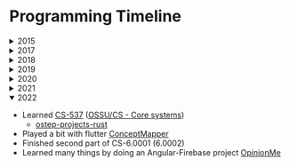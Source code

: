 # Programming Timeline
<details>
<summary> 2015 </summary>

+ I started to learn **HTML** and then **CSS** from web guides in Hebrew: (I didn't know English yet)
    - [htmlguide.co.il](http://www.htmlguide.co.il/)
    - [devschool.co.il](http://www.devschool.co.il/Guides/html5/html5_HOME.aspx)
</details>

<details>
<summary> 2017 </summary>

+ In the summber before 7th grade I learned **Java** in a fun & computers camp.
Then, I continued learning **Java** from a Youtube guide in Hebrew: (I didn't know English very well)
    - [YT-SNAP](https://www.youtube.com/watch?v=KDuse0mmTm4&list=PLPjzC7XXuyAlD-JeryvYJ8fjzN-A9s_Ub)
</details>

<details>
<summary> 2018 </summary>

+ In the summber before 8th grade I learned **Java** with **Android** in a summer courses of the Ministry of Education, but I didn't like it very much.

+ With my brother's advices, I continued learning **Java**, then switched to **C#** and built a **Web API** library app on IIS.
    - [old_library](https://github.com/dvirberlo/old_library)

+ I started to learn **JavaScript** and **PHP** and developed many websites at [000webhost](https://000webhost.com).

+ Few of them are (most of them was lost): 
    - [barber-line](https://github.com/dvirberlo/barber-line)
    - [buylist](https://github.com/dvirberlo/buylist)
</details>

<details>
<summary> 2019 </summary>

+ In 9th grade I did **ASM 8086** project for school.
    - [asm8086_text](https://github.com/dvirberlo/asm8086_text)
</details>

<details>
<summary> 2020 </summary>

+ I liked **JavaScript** so in 10th and 11th grades I continued and learned some canvasing with JS and then I learned **NodeJS**: mostly Express & WebSocket and a bit of cryptography with [Heroku](https://heroku.com).
    - [game](https://github.com/dvirberlo/game)
    - [simple-aes-ws](https://github.com/dvirberlo/simple-aes-ws)
    - [rocket-ships](https://github.com/dvirberlo/rocket-ships)
    - [LiveSnakeGame](https://github.com/dvirberlo/LiveSnakeGame)

+ I was exposed to the world of open source, and contirbuted here and there.
    - [firstcontributions PR](https://github.com/firstcontributions/first-contributions/pull/36659)
    - [litefy](https://github.com/mathkruger/litefy)
</details>

<details>
<summary> 2021 </summary>

+ In 12th grade I had the first taste of the rich and wide world of Linux.

+ I tasted a bit Machine Learning alogside **Python** and then did some of [CS](https://github.com/ossu/computer-science) cources from [OSSU](https://github.com/ossu).
    - [nand2tetris_project](https://github.com/dvirberlo/nand2tetris_project)
    - [CS 6-0001](https://ocw.mit.edu/courses/electrical-engineering-and-computer-science/6-0001-introduction-to-computer-science-and-programming-in-python-fall-2016/)

+ I did a **C#** windows forms application for school.
    - https://github.com/dvirberlo/periodical_table

+ Started to use Linux machine (or Linux container, with GitPod) as programming and learning environment.
</details>

<details open>
<summary> 2022 </summary>

+ Learned [CS-537](https://pages.cs.wisc.edu/~remzi/Classes/537/Spring2018/) ([OSSU/CS - Core systems](https://github.com/ossu/computer-science#core-systems))
    - [ostep-projects-rust](https://github.com/dvirberlo/ostep-projects-rust)
+ Played a bit with flutter [ConceptMapper](https://github.com/dvirberlo/concept_mapper)
+ Finished second part of CS-6.0001 (6.0002)
+ Learned many things by doing an Angular-Firebase project [OpinionMe](https://github.com/dvirberlo/opinion-me)
</details>
